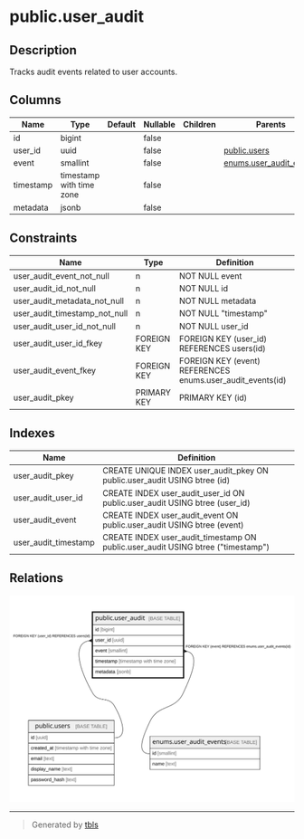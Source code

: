 # public.user_audit

## Description

Tracks audit events related to user accounts.

## Columns

| Name      | Type                     | Default | Nullable | Children | Parents                                               | Comment |
| --------- | ------------------------ | ------- | -------- | -------- | ----------------------------------------------------- | ------- |
| id        | bigint                   |         | false    |          |                                                       |         |
| user_id   | uuid                     |         | false    |          | [public.users](public.users.md)                       |         |
| event     | smallint                 |         | false    |          | [enums.user_audit_events](enums.user_audit_events.md) |         |
| timestamp | timestamp with time zone |         | false    |          |                                                       |         |
| metadata  | jsonb                    |         | false    |          |                                                       |         |

## Constraints

| Name                          | Type        | Definition                                                 |
| ----------------------------- | ----------- | ---------------------------------------------------------- |
| user_audit_event_not_null     | n           | NOT NULL event                                             |
| user_audit_id_not_null        | n           | NOT NULL id                                                |
| user_audit_metadata_not_null  | n           | NOT NULL metadata                                          |
| user_audit_timestamp_not_null | n           | NOT NULL "timestamp"                                       |
| user_audit_user_id_not_null   | n           | NOT NULL user_id                                           |
| user_audit_user_id_fkey       | FOREIGN KEY | FOREIGN KEY (user_id) REFERENCES users(id)                 |
| user_audit_event_fkey         | FOREIGN KEY | FOREIGN KEY (event) REFERENCES enums.user_audit_events(id) |
| user_audit_pkey               | PRIMARY KEY | PRIMARY KEY (id)                                           |

## Indexes

| Name                 | Definition                                                                       |
| -------------------- | -------------------------------------------------------------------------------- |
| user_audit_pkey      | CREATE UNIQUE INDEX user_audit_pkey ON public.user_audit USING btree (id)        |
| user_audit_user_id   | CREATE INDEX user_audit_user_id ON public.user_audit USING btree (user_id)       |
| user_audit_event     | CREATE INDEX user_audit_event ON public.user_audit USING btree (event)           |
| user_audit_timestamp | CREATE INDEX user_audit_timestamp ON public.user_audit USING btree ("timestamp") |

## Relations

![er](public.user_audit.svg)

---

> Generated by [tbls](https://github.com/k1LoW/tbls)
